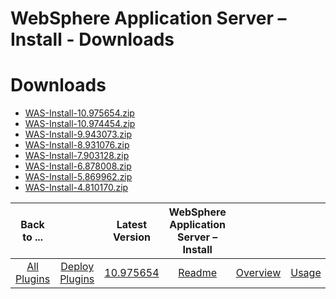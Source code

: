 
WebSphere Application Server – Install - Downloads
==================================================

# Downloads

- [WAS-Install-10.975654.zip](https://raw.githubusercontent.com/UrbanCode/IBM-UCD-PLUGINS/main/files/websphere-install/WAS-Install-10.975654.zip)
- [WAS-Install-10.974454.zip](https://raw.githubusercontent.com/UrbanCode/IBM-UCD-PLUGINS/main/files/websphere-install/WAS-Install-10.974454.zip)
- [WAS-Install-9.943073.zip](https://raw.githubusercontent.com/UrbanCode/IBM-UCD-PLUGINS/main/files/websphere-install/WAS-Install-9.943073.zip)
- [WAS-Install-8.931076.zip](https://raw.githubusercontent.com/UrbanCode/IBM-UCD-PLUGINS/main/files/websphere-install/WAS-Install-8.931076.zip)
- [WAS-Install-7.903128.zip](https://raw.githubusercontent.com/UrbanCode/IBM-UCD-PLUGINS/main/files/websphere-install/WAS-Install-7.903128.zip)
- [WAS-Install-6.878008.zip](https://raw.githubusercontent.com/UrbanCode/IBM-UCD-PLUGINS/main/files/websphere-install/WAS-Install-6.878008.zip)
- [WAS-Install-5.869962.zip](https://raw.githubusercontent.com/UrbanCode/IBM-UCD-PLUGINS/main/files/websphere-install/WAS-Install-5.869962.zip)
- [WAS-Install-4.810170.zip](https://raw.githubusercontent.com/UrbanCode/IBM-UCD-PLUGINS/main/files/websphere-install/WAS-Install-4.810170.zip)

|Back to ...||Latest Version|WebSphere Application Server – Install ||||
| :---: | :---: | :---: | :---: | :---: | :---: | :---: |
|[All Plugins](../../index.md)|[Deploy Plugins](../README.md)|[10.975654](https://raw.githubusercontent.com/UrbanCode/IBM-UCD-PLUGINS/main/files/websphere-install/WAS-Install-10.975654.zip)|[Readme](README.md)|[Overview](overview.md)|[Usage](usage.md)|[Steps](steps.md)|
